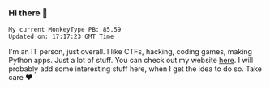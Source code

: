 ### Hi there 👋
<!-- PB START -->
```
My current MonkeyType PB: 85.59
Updated on: 17:17:23 GMT Time
```
<!-- PB END -->
I'm an IT person, just overall. I like CTFs, hacking, coding games, making Python apps. Just a lot of stuff.
You can check out my website [here](https://skill3472.github.io/).
I will probably add some interesting stuff here, when I get the idea to do so. Take care ❤️
